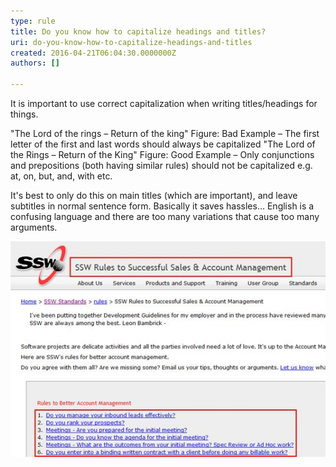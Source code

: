 ```yaml
---
type: rule
title: Do you know how to capitalize headings and titles?
uri: do-you-know-how-to-capitalize-headings-and-titles
created: 2016-04-21T06:04:30.0000000Z
authors: []

---
```


It is important to use correct capitalization when writing titles/headings for things.

"The Lord of the rings – Return of the king"
Figure: Bad Example – The first letter of the first and last words should always be capitalized
"The Lord of the Rings – Return of the King"
Figure: Good Example – Only conjunctions and prepositions (both having similar rules) should not be capitalized e.g. at, on, but, and, with etc.
 
It's best to only do this on main titles (which are important), and leave subtitles in normal sentence form. Basically it saves hassles... English is a confusing language and there are too many variations that cause too many arguments.

![ Good Example - the main title has capitalization and the sub-titles don't](good-example-of-capitalizing-titles.jpg)
